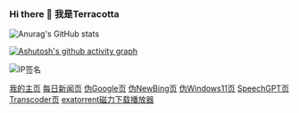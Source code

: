 ### Hi there 👋 我是Terracotta

![Anurag's GitHub stats](https://github-readme-stats.vercel.app/api?username=1746705990&theme=graywhite&show_icons=true)  

[![Ashutosh's github activity graph](https://github-readme-activity-graph.vercel.app/graph?username=1746705990&theme=dracula)](https://github.com/ashutosh00710/github-readme-activity-graph)

![IP签名](https://tool.lu/netcard/)

<!--
**1746705990/1746705990** is a ✨ _special_ ✨ repository because its `README.md` (this file) appears on your GitHub profile.

Here are some ideas to get you started:

- 🔭 I’m currently working on ...
- 🌱 I’m currently learning ...
- 👯 I’m looking to collaborate on ...
- 🤔 I’m looking for help with ...
- 💬 Ask me about ...
- 📫 How to reach me: ...
- 😄 Pronouns: ...
- ⚡ Fun fact: ...
-->


[我的主页](https://www.daichenyang.tk "我很喜欢一个叫章若楠的女生")
[每日新闻页](https://news.daichenyang.me "本页面复刻于https://github.com/zkeq/news")
[伪Google页](https://google.daichenyang.me "本页面复刻于https://github.com/gaowanlu/google")
[伪NewBing页](https://bing.daichenyang.me "本页面复刻于https://github.com/adams549659584/go-proxy-bingai")
[伪Windows11页](https://win11.daichenyang.me "本页面复刻于https://github.com/inwinter04/win11React_CN")
[SpeechGPT页](https://chatgpt.daichenyang.me "本页面复刻于https://github.com/hahahumble/speechgpt")
[Transcoder页](https://transcoder.daichenyang.me "本页面复刻于https://vercel.com/templates/next.js/nextjs-ai-chatbot")
[exatorrent磁力下载播放器](http://47.113.150.174:5000/signin "本项目复刻于https://github.com/varbhat/exatorrent，默认账密为：adminuser,adminpassword")
